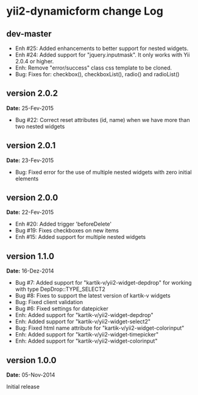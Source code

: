 yii2-dynamicform change Log
===========================

dev-master
----------
- Enh #25: Added enhancements to better support for nested widgets.
- Enh #24: Added support for "jquery.inputmask". It only works with Yii 2.0.4 or higher.
- Enh: Remove "error/success" class css template to be cloned.
- Bug: Fixes for: checkbox(), checkboxList(), radio() and radioList()


version 2.0.2
-------------
**Date:** 25-Fev-2015
- Bug #22: Correct reset attributes (id, name) when we have more than two nested widgets 


version 2.0.1
-------------
**Date:** 23-Fev-2015
- Bug: Fixed error for the use of multiple nested widgets with zero initial elements


version 2.0.0
-------------
**Date:** 22-Fev-2015
- Enh #20: Added trigger 'beforeDelete'
- Bug #19: Fixes checkboxes on new items
- Enh #15: Added support for multiple nested widgets


version 1.1.0
-------------
**Date:** 16-Dez-2014

- Bug #7: Added support for "kartik-v/yii2-widget-depdrop" for working with type DepDrop::TYPE_SELECT2
- Bug #8: Fixes to support the latest version of kartik-v widgets
- Bug: Fixed client validation
- Bug #6: Fixed settings for datepicker
- Enh: Added support for "kartik-v/yii2-widget-depdrop"
- Enh: Added support for "kartik-v/yii2-widget-select2"
- Bug: Fixed html name attribute for "kartik-v/yii2-widget-colorinput"
- Enh: Added support for "kartik-v/yii2-widget-timepicker"
- Enh: Added support for "kartik-v/yii2-widget-colorinput"


version 1.0.0
-------------
**Date:** 05-Nov-2014

Initial release
